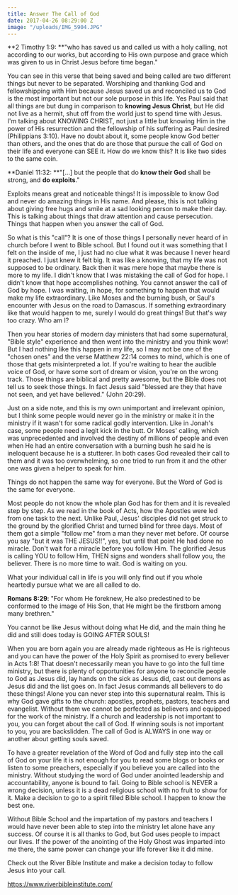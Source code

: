 ```yaml
---
title: Answer The Call of God
date: 2017-04-26 08:29:00 Z
image: "/uploads/IMG_5904.JPG"
---
```


**2 Timothy 1:9: **"who has saved us and called us with a holy calling, not according to our works, but according to His own purpose and grace which was given to us in Christ Jesus before time began."

You can see in this verse that being saved and being called are two different things but never to be separated. Worshiping and thanking God and fellowshipping with Him because Jesus saved us and reconciled us to God is the most important but not our sole purpose in this life. Yes Paul said that all things are but dung in comparison to **knowing Jesus Christ**, but He did not live as a hermit, shut off from the world just to spend time with Jesus. I'm talking about KNOWING CHRIST, not just a little but knowing Him in the power of His resurrection and the fellowship of his suffering as Paul desired (Philippians 3:10). Have no doubt about it, some people know God better than others, and the ones that do are those that pursue the call of God on their life and everyone can SEE it. How do we know this? It is like two sides to the same coin.

**Daniel 11:32: **"\[...\] but the people that do **know their God** shall be strong, and **do exploits**."

Exploits means great and noticeable things! It is impossible to know God and never do amazing things in His name. And please, this is not talking about giving free hugs and smile at a sad looking person to make their day. This is talking about things that draw attention and cause persecution. Things that happen when you answer the call of God.

So what is this "call"? It is one of those things I personally never heard of in church before I went to Bible school. But I found out it was something that I felt on the inside of me, I just had no clue what it was because I never heard it preached. I just knew it felt big. It was like a knowing, that my life was not supposed to be ordinary. Back then it was mere hope that maybe there is more to my life. I didn't know that I was mistaking the call of God for hope. I didn't know that hope accomplishes nothing. You cannot answer the call of God by hope. I was waiting, in hope, for something to happen that would make my life extraordinary. Like Moses and the burning bush, or Saul's encounter with Jesus on the road to Damascus. If something extraordinary like that would happen to me, surely I would do great things! But that's way too crazy. Who am I?

Then you hear stories of modern day ministers that had some supernatural, "Bible style" experience and then went into the ministry and you think wow! But I had nothing like this happen in my life, so I may not be one of the "chosen ones" and the verse Matthew 22:14 comes to mind, which is one of those that gets misinterpreted a lot. If you're waiting to hear the audible voice of God, or have some sort of dream or vision, you're on the wrong track. Those things are biblical and pretty awesome, but the Bible does not tell us to seek those things. In fact Jesus said "blessed are they that have not seen, and yet have believed." (John 20:29).

Just on a side note, and this is my own unimportant and irrelevant opinion, but I think some people would never go in the ministry or make it in the ministry if it wasn't for some radical godly intervention. Like in Jonah's case, some people need a legit kick in the butt. Or Moses' calling, which was unprecedented and involved the destiny of millions of people and even when He had an entire conversation with a burning bush he said he is ineloquent because he is a stutterer. In both cases God revealed their call to them and it was too overwhelming, so one tried to run from it and the other one was given a helper to speak for him.

Things do not happen the same way for everyone. But the Word of God is the same for everyone.  

Most people do not know the whole plan God has for them and it is revealed step by step. As we read in the book of Acts, how the Apostles were led from one task to the next. Unlike Paul, Jesus'  disciples did not get struck to the ground by the glorified Christ and turned blind for three days. Most of them got a simple "follow me" from a man they never met before. Of course you say "but it was THE JESUS!!", yes, but until that point He had done no miracle.  Don't wait for a miracle before you follow Him. The glorified Jesus is calling YOU to follow Him, THEN signs and wonders shall follow you, the believer. There is no more time to wait. God is waiting on you.

What your individual call in life is you will only find out if you whole heartedly pursue what we are all called to do.

**Romans 8:29**: "For whom He foreknew, He also predestined to be conformed to the image of His Son, that He might be the firstborn among many brethren."

You cannot be like Jesus without doing what He did, and the main thing he did and still does today is GOING AFTER SOULS!

When you are born again you are already made righteous as He is righteous and you can have the power of the Holy Spirit as promised to every believer in Acts 1:8! That doesn't necessarily mean you have to go into the full time ministry, but there is plenty of opportunities for anyone to reconcile people to God as Jesus did, lay hands on the sick as Jesus did, cast out demons as Jesus did and the list goes on. In fact Jesus commands all believers to do these things! Alone you can never step into this supernatural realm. This is why God gave gifts to the church: apostles, prophets, pastors, teachers and evangelist. Without them we cannot be perfected as believers and equipped for the work of the ministry. If a church and leadership is not important to you, you can forget about the call of God. If winning souls is not important to you, you are backslidden. The call of God is ALWAYS in one way or another about getting souls saved.

To have a greater revelation of the Word of God and fully step into the call of God on your life it is not enough for you to read some blogs or books or listen to some preachers, especially if you believe you are called into the ministry. Without studying the word of God under anointed leadership and accountability, anyone is bound to fail. Going to Bible school is NEVER a wrong decision, unless it is a dead religious school with no fruit to show for it. Make a decision to go to a spirit filled Bible school. I happen to know the best one.

Without Bible School and the impartation of my pastors and teachers I would have never been able to step into the ministry let alone have any success. Of course it is all thanks to God, but God uses people to impact our lives. If the power of the anointing of the Holy Ghost was imparted into me there, the same power can change your life forever like it did mine.

Check out the River Bible Institute and make a decision today to follow Jesus into your call.

https://www.riverbibleinstitute.com/ 